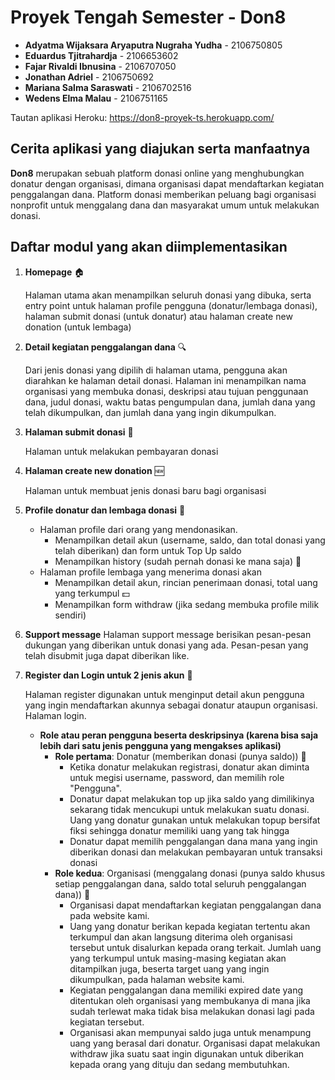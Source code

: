 # Proyek Tengah Semester - Don8

- **Adyatma Wijaksara Aryaputra Nugraha Yudha** - 2106750805
- **Eduardus Tjitrahardja** - 2106653602
- **Fajar Rivaldi Ibnusina** - 2106707050
- **Jonathan Adriel** - 2106750692
- **Mariana Salma Saraswati** - 2106702516
- **Wedens Elma Malau** - 2106751165
  
Tautan aplikasi Heroku: https://don8-proyek-ts.herokuapp.com/

## Cerita aplikasi yang diajukan serta manfaatnya
**Don8** merupakan sebuah platform donasi online yang menghubungkan donatur dengan organisasi, dimana organisasi dapat mendaftarkan kegiatan penggalangan dana. Platform donasi memberikan peluang bagi organisasi nonprofit untuk menggalang dana dan masyarakat umum untuk melakukan donasi.

## Daftar modul yang akan diimplementasikan
1. **Homepage** 🏠
   
   Halaman utama akan menampilkan seluruh donasi yang dibuka, serta entry point untuk halaman profile pengguna (donatur/lembaga donasi), halaman submit donasi (untuk donatur) atau halaman create new donation (untuk lembaga)

2. **Detail kegiatan penggalangan dana** 🔍
   
   Dari jenis donasi yang dipilih di halaman utama, pengguna akan diarahkan ke halaman detail donasi. Halaman ini menampilkan nama organisasi yang membuka donasi, deskripsi atau tujuan penggunaan dana, judul donasi, waktu batas pengumpulan dana, jumlah dana yang telah dikumpulkan, dan jumlah dana yang ingin dikumpulkan.
   
3. **Halaman submit donasi** 📩

   Halaman untuk melakukan pembayaran donasi

4. **Halaman create new donation** 🆕
   
   Halaman untuk membuat jenis donasi baru bagi organisasi

5. **Profile donatur dan lembaga donasi** 👤
   - Halaman profile dari orang yang mendonasikan. 
     - Menampilkan detail akun (username, saldo, dan total donasi yang telah diberikan) dan form untuk Top Up saldo 
     - Menampilkan history (sudah pernah donasi ke mana saja) 📆
   - Halaman profile lembaga yang menerima donasi akan
     - Menampilkan detail akun, rincian penerimaan donasi, total uang yang terkumpul 💵
     - Menampilkan form withdraw (jika sedang membuka profile milik sendiri)

6. **Support message**
   Halaman support message berisikan pesan-pesan dukungan yang diberikan untuk donasi yang ada. Pesan-pesan yang telah disubmit juga dapat diberikan like.

7. **Register dan Login untuk 2 jenis akun** 📝
   
   Halaman register digunakan untuk menginput detail akun pengguna yang ingin mendaftarkan akunnya sebagai donatur ataupun organisasi. Halaman login.

   - **Role atau peran pengguna beserta deskripsinya (karena bisa saja lebih dari satu jenis pengguna yang mengakses aplikasi)**
      - **Role pertama**: Donatur (memberikan donasi (punya saldo)) 👥
        - Ketika donatur melakukan registrasi, donatur akan diminta untuk megisi username, password, dan memilih role "Pengguna".
        - Donatur dapat melakukan top up jika saldo yang dimilikinya sekarang tidak mencukupi untuk melakukan suatu donasi. Uang yang donatur gunakan untuk melakukan topup bersifat fiksi sehingga donatur memiliki uang yang tak hingga
        - Donatur dapat memilih penggalangan dana mana yang ingin diberikan donasi dan melakukan pembayaran untuk transaksi donasi
      - **Role kedua**: Organisasi (menggalang donasi (punya saldo khusus setiap penggalangan dana, saldo total seluruh penggalangan dana)) 🏢
        - Organisasi dapat mendaftarkan kegiatan penggalangan dana pada website kami.
        - Uang yang donatur berikan kepada kegiatan tertentu akan terkumpul dan akan langsung diterima oleh organisasi tersebut untuk disalurkan kepada orang terkait. Jumlah uang yang terkumpul untuk masing-masing kegiatan akan ditampilkan juga, beserta target uang yang ingin dikumpulkan, pada halaman website kami.
        - Kegiatan penggalangan dana memiliki expired date yang ditentukan oleh organisasi yang membukanya di mana jika sudah terlewat maka tidak bisa melakukan donasi lagi pada kegiatan tersebut.
        - Organisasi akan mempunyai saldo juga untuk menampung uang yang berasal dari donatur. Organisasi dapat melakukan withdraw jika suatu saat ingin digunakan untuk diberikan kepada orang yang dituju dan sedang membutuhkan.
